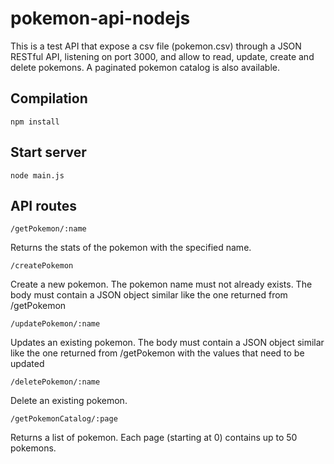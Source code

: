 # pokemon-api-nodejs

This is a test API that expose a csv file (pokemon.csv) through a JSON RESTful API, listening on port 3000, and allow to read, update, create and delete pokemons. A paginated pokemon catalog is also available.

Compilation
------------

    npm install

Start server
------------

    node main.js

API routes
------------

    /getPokemon/:name

Returns the stats of the pokemon with the specified name.

    /createPokemon
    
Create a new pokemon. The pokemon name must not already exists. The body must contain a JSON object similar like the one returned from /getPokemon
    
    /updatePokemon/:name
    
Updates an existing pokemon. The body must contain a JSON object similar like the one returned from /getPokemon with the values that need to be updated
    
    /deletePokemon/:name
    
Delete an existing pokemon.
    
    /getPokemonCatalog/:page
    
Returns a list of pokemon. Each page (starting at 0) contains up to 50 pokemons.
